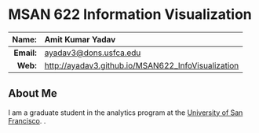 MSAN 622 Information Visualization
==================================

|  **Name:** | Amit Kumar Yadav           |
|-----------:|:-----------------------|
| **Email:** | <ayadav3@dons.usfca.edu> |
|   **Web:** | <http://ayadav3.github.io/MSAN622_InfoVisualization>

## About Me ##

I am a graduate student in the analytics program at the [University of San Francisco](http://www.usfca.edu/). .

